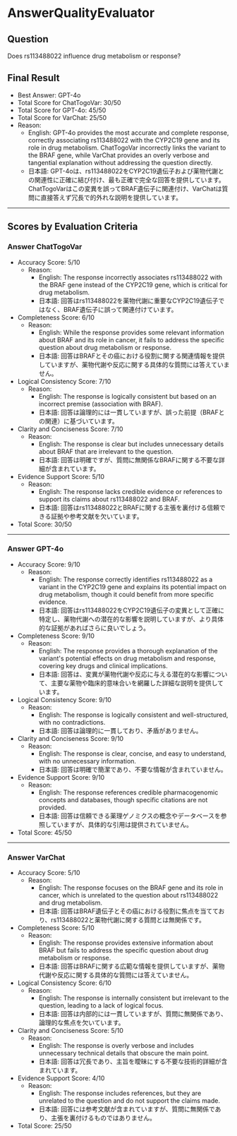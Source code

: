 # AnswerQualityEvaluator

## Question

Does rs113488022 influence drug metabolism or response?

## Final Result

- Best Answer: GPT-4o
- Total Score for ChatTogoVar: 30/50
- Total Score for GPT-4o: 45/50
- Total Score for VarChat: 25/50
- Reason:
  - English: GPT-4o provides the most accurate and complete response, correctly associating rs113488022 with the CYP2C19 gene and its role in drug metabolism. ChatTogoVar incorrectly links the variant to the BRAF gene, while VarChat provides an overly verbose and tangential explanation without addressing the question directly.
  - 日本語: GPT-4oは、rs113488022をCYP2C19遺伝子および薬物代謝との関連性に正確に結び付け、最も正確で完全な回答を提供しています。ChatTogoVarはこの変異を誤ってBRAF遺伝子に関連付け、VarChatは質問に直接答えず冗長で的外れな説明を提供しています。

---

## Scores by Evaluation Criteria

### Answer ChatTogoVar
- Accuracy Score: 5/10
  - Reason: 
    - English: The response incorrectly associates rs113488022 with the BRAF gene instead of the CYP2C19 gene, which is critical for drug metabolism.
    - 日本語: 回答はrs113488022を薬物代謝に重要なCYP2C19遺伝子ではなく、BRAF遺伝子に誤って関連付けています。
- Completeness Score: 6/10
  - Reason: 
    - English: While the response provides some relevant information about BRAF and its role in cancer, it fails to address the specific question about drug metabolism or response.
    - 日本語: 回答はBRAFとその癌における役割に関する関連情報を提供していますが、薬物代謝や反応に関する具体的な質問には答えていません。
- Logical Consistency Score: 7/10
  - Reason: 
    - English: The response is logically consistent but based on an incorrect premise (association with BRAF).
    - 日本語: 回答は論理的には一貫していますが、誤った前提（BRAFとの関連）に基づいています。
- Clarity and Conciseness Score: 7/10
  - Reason: 
    - English: The response is clear but includes unnecessary details about BRAF that are irrelevant to the question.
    - 日本語: 回答は明確ですが、質問に無関係なBRAFに関する不要な詳細が含まれています。
- Evidence Support Score: 5/10
  - Reason: 
    - English: The response lacks credible evidence or references to support its claims about rs113488022 and BRAF.
    - 日本語: 回答はrs113488022とBRAFに関する主張を裏付ける信頼できる証拠や参考文献を欠いています。
- Total Score: 30/50

---

### Answer GPT-4o
- Accuracy Score: 9/10
  - Reason: 
    - English: The response correctly identifies rs113488022 as a variant in the CYP2C19 gene and explains its potential impact on drug metabolism, though it could benefit from more specific evidence.
    - 日本語: 回答はrs113488022をCYP2C19遺伝子の変異として正確に特定し、薬物代謝への潜在的な影響を説明していますが、より具体的な証拠があればさらに良いでしょう。
- Completeness Score: 9/10
  - Reason: 
    - English: The response provides a thorough explanation of the variant's potential effects on drug metabolism and response, covering key drugs and clinical implications.
    - 日本語: 回答は、変異が薬物代謝や反応に与える潜在的な影響について、主要な薬物や臨床的意味合いを網羅した詳細な説明を提供しています。
- Logical Consistency Score: 9/10
  - Reason: 
    - English: The response is logically consistent and well-structured, with no contradictions.
    - 日本語: 回答は論理的に一貫しており、矛盾がありません。
- Clarity and Conciseness Score: 9/10
  - Reason: 
    - English: The response is clear, concise, and easy to understand, with no unnecessary information.
    - 日本語: 回答は明確で簡潔であり、不要な情報が含まれていません。
- Evidence Support Score: 9/10
  - Reason: 
    - English: The response references credible pharmacogenomic concepts and databases, though specific citations are not provided.
    - 日本語: 回答は信頼できる薬理ゲノミクスの概念やデータベースを参照していますが、具体的な引用は提供されていません。
- Total Score: 45/50

---

### Answer VarChat
- Accuracy Score: 5/10
  - Reason: 
    - English: The response focuses on the BRAF gene and its role in cancer, which is unrelated to the question about rs113488022 and drug metabolism.
    - 日本語: 回答はBRAF遺伝子とその癌における役割に焦点を当てており、rs113488022と薬物代謝に関する質問とは無関係です。
- Completeness Score: 5/10
  - Reason: 
    - English: The response provides extensive information about BRAF but fails to address the specific question about drug metabolism or response.
    - 日本語: 回答はBRAFに関する広範な情報を提供していますが、薬物代謝や反応に関する具体的な質問には答えていません。
- Logical Consistency Score: 6/10
  - Reason: 
    - English: The response is internally consistent but irrelevant to the question, leading to a lack of logical focus.
    - 日本語: 回答は内部的には一貫していますが、質問に無関係であり、論理的な焦点を欠いています。
- Clarity and Conciseness Score: 5/10
  - Reason: 
    - English: The response is overly verbose and includes unnecessary technical details that obscure the main point.
    - 日本語: 回答は冗長であり、主旨を曖昧にする不要な技術的詳細が含まれています。
- Evidence Support Score: 4/10
  - Reason: 
    - English: The response includes references, but they are unrelated to the question and do not support the claims made.
    - 日本語: 回答には参考文献が含まれていますが、質問に無関係であり、主張を裏付けるものではありません。
- Total Score: 25/50
